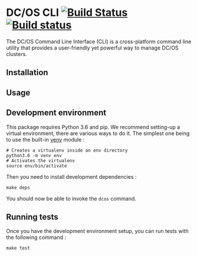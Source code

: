 # DC/OS CLI [![Build Status](https://travis-ci.org/bamarni/dcos_cli.svg?branch=master)](https://travis-ci.org/bamarni/dcos_cli) [![Build status](https://ci.appveyor.com/api/projects/status/ror139vyj2vy5xt7?svg=true)](https://ci.appveyor.com/project/bamarni/dcos-cli)

The DC/OS Command Line Interface (CLI) is a cross-platform command line utility that provides a user-friendly yet powerful way to manage DC/OS clusters.

## Installation

## Usage

## Development environment

This package requires Python 3.6 and pip. We recommend setting-up a virtual environment, there are various ways to do it.
The simplest one being to use the built-in [venv](https://docs.python.org/3/library/venv.html) module :

    # Creates a virtualenv inside an env directory
    python3.6 -m venv env
    # Activates the virtualenv
    source env/bin/activate

Then you need to install development dependencies :

    make deps

You should now be able to invoke the `dcos` command.

## Running tests

Once you have the development environment setup, you can run tests with the following command :

    make test
